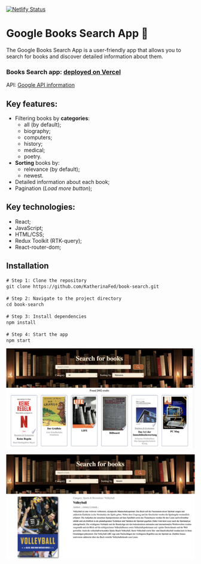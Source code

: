 [![Netlify Status](https://api.netlify.com/api/v1/badges/a40634cb-9e8d-4ed5-9452-68432c6c75c3/deploy-status)](https://app.netlify.com/sites/book-search-google/deploys)
# Google Books Search App :open_book:
The Google Books Search App is a user-friendly app that allows you to search for books and discover detailed information about them.

### Books Search app: [deployed on Vercel](https://book-search-steel.vercel.app/)

API: [Google API information](https://developers.google.com/books/docs/v1/using)

## Key features:
- Filtering books by **categories**:
   - all (by default);
   - biography;
   - computers;
   - history;
   - medical;
   - poetry.
- **Sorting** books by:
   - relevance (by default);
   - newest.
- Detailed information about each book;
- Pagination (*Load more button*);

## Key technologies:
- React;
- JavaScript;
- HTML/CSS;
- Redux Toolkit (RTK-query);
- React-router-dom;


## Installation
```
# Step 1: Clone the repository
git clone https://github.com/KatherinaFed/book-search.git

# Step 2: Navigate to the project directory  
cd book-search

# Step 3: Install dependencies 
npm install

# Step 4: Start the app
npm start
```

![Book list](src/assets/screenListForREADME.png)

![Book page](src/assets/screenBookPageForREADME.png)
